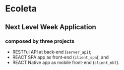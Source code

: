 # Ecoleta

## Next Level Week Application

### composed by three projects

 - RESTFul API at back-end (`server_api`);
 - REACT SPA app as front-end (`client_spa`); and 
 - REACT Native app as mobile front-end (`client_mbl`). 
 

